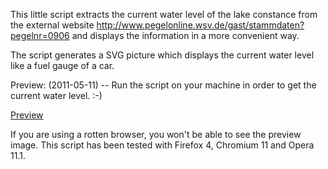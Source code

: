 This little script extracts the current water level of the lake constance from the external website http://www.pegelonline.wsv.de/gast/stammdaten?pegelnr=0906 and displays the information in a more convenient way.

The script generates a SVG picture which displays the current water level like a fuel gauge of a car.

Preview: (2011-05-11) -- Run the script on your machine in order to get the current water level. :-)

<a href="https://github.com/downloads/gnuheidix/lake-level-meter/preview_20110511.svg">Preview</a>

If you are using a rotten browser, you won't be able to see the preview image. This script has been tested with Firefox 4, Chromium 11 and Opera 11.1.